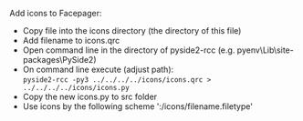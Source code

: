 Add icons to Facepager: 
- Copy file into the icons directory (the directory of this file)
- Add filename to icons.qrc
- Open command line in the directory of pyside2-rcc (e.g. pyenv\Lib\site-packages\PySide2) 
- On command line execute (adjust path):   
  `pyside2-rcc -py3 ../../../../icons/icons.qrc > ../../../../icons/icons.py`
- Copy the new icons.py to src folder
- Use icons by the following scheme ':/icons/filename.filetype'

